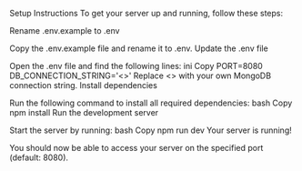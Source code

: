 Setup Instructions
To get your server up and running, follow these steps:

Rename .env.example to .env

Copy the .env.example file and rename it to .env.
Update the .env file

Open the .env file and find the following lines:
ini
Copy
PORT=8080
DB_CONNECTION_STRING='<<your--mongodb--connection--string>>'
Replace <<your--mongodb--connection--string>> with your own MongoDB connection string.
Install dependencies

Run the following command to install all required dependencies:
bash
Copy
npm install
Run the development server

Start the server by running:
bash
Copy
npm run dev
Your server is running!

You should now be able to access your server on the specified port (default: 8080).
